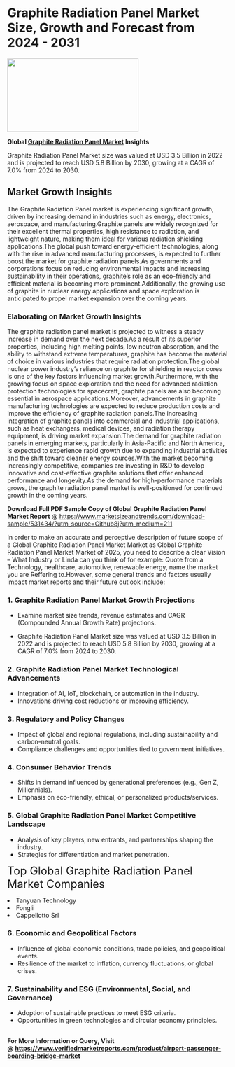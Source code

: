 <H1>Graphite Radiation Panel Market Size, Growth and Forecast from 2024 - 2031</H1><img class="aligncenter size-medium wp-image-584254" src="https://thirdeyenews.in/wp-content/uploads/2024/09/Global-Market-Research-300x168.jpeg" alt="" width="300" height="168" /><p><strong>Global&nbsp;<a href="https://www.marketsizeandtrends.com/download-sample/531434/?utm_source=Github8j?utm_medium=211">Graphite Radiation Panel Market</a> Insights</strong></p><p>Graphite Radiation Panel Market size was valued at USD 3.5 Billion in 2022 and is projected to reach USD 5.8 Billion by 2030, growing at a CAGR of 7.0% from 2024 to 2030.</p><p><h2>Market Growth Insights</h2> The Graphite Radiation Panel market is experiencing significant growth, driven by increasing demand in industries such as energy, electronics, aerospace, and manufacturing.Graphite panels are widely recognized for their excellent thermal properties, high resistance to radiation, and lightweight nature, making them ideal for various radiation shielding applications.The global push toward energy-efficient technologies, along with the rise in advanced manufacturing processes, is expected to further boost the market for graphite radiation panels.As governments and corporations focus on reducing environmental impacts and increasing sustainability in their operations, graphite’s role as an eco-friendly and efficient material is becoming more prominent.Additionally, the growing use of graphite in nuclear energy applications and space exploration is anticipated to propel market expansion over the coming years.<h3>Elaborating on Market Growth Insights</h3> The graphite radiation panel market is projected to witness a steady increase in demand over the next decade.As a result of its superior properties, including high melting points, low neutron absorption, and the ability to withstand extreme temperatures, graphite has become the material of choice in various industries that require radiation protection.The global nuclear power industry’s reliance on graphite for shielding in reactor cores is one of the key factors influencing market growth.Furthermore, with the growing focus on space exploration and the need for advanced radiation protection technologies for spacecraft, graphite panels are also becoming essential in aerospace applications.Moreover, advancements in graphite manufacturing technologies are expected to reduce production costs and improve the efficiency of graphite radiation panels.The increasing integration of graphite panels into commercial and industrial applications, such as heat exchangers, medical devices, and radiation therapy equipment, is driving market expansion.The demand for graphite radiation panels in emerging markets, particularly in Asia-Pacific and North America, is expected to experience rapid growth due to expanding industrial activities and the shift toward cleaner energy sources.With the market becoming increasingly competitive, companies are investing in R&D to develop innovative and cost-effective graphite solutions that offer enhanced performance and longevity.As the demand for high-performance materials grows, the graphite radiation panel market is well-positioned for continued growth in the coming years.<p><span class=""><strong>Download Full PDF Sample Copy of Global Graphite Radiation Panel Market Report</strong> @ <a href="https://www.marketsizeandtrends.com/download-sample/531434/?utm_source=Github8j?utm_medium=211" target="_blank">https://www.marketsizeandtrends.com/download-sample/531434/?utm_source=Github8j?utm_medium=211</a></span></p><p>In order to make an accurate and perceptive description of future scope of a Global&nbsp;Graphite Radiation Panel Market Market as Global&nbsp;Graphite Radiation Panel Market Market of 2025, you need to describe a clear Vision &ndash; What Industry or Linda can you think of for example: Quote from a Technology, healthcare, automotive, renewable energy, name the market you are Reffering to.However, some general trends and factors usually impact market reports and their future outlook include:</p><h3>1.&nbsp;<strong>Graphite Radiation Panel Market Growth Projections</strong></h3><ul><li>Examine market size trends, revenue estimates and CAGR (Compounded Annual Growth Rate) projections.</li><li><p>Graphite Radiation Panel Market size was valued at USD 3.5 Billion in 2022 and is projected to reach USD 5.8 Billion by 2030, growing at a CAGR of 7.0% from 2024 to 2030.</p></li></ul><h3>2.&nbsp;<strong>Graphite Radiation Panel Market Technological Advancements</strong></h3><ul><li>Integration of AI, IoT, blockchain, or automation in the industry.</li><li>Innovations driving cost reductions or improving efficiency.</li></ul><h3>3.&nbsp;<strong>Regulatory and Policy Changes</strong></h3><ul><li>Impact of global and regional regulations, including sustainability and carbon-neutral goals.</li><li>Compliance challenges and opportunities tied to government initiatives.</li></ul><h3>4.&nbsp;<strong>Consumer Behavior Trends</strong></h3><ul><li>Shifts in demand influenced by generational preferences (e.g., Gen Z, Millennials).</li><li>Emphasis on eco-friendly, ethical, or personalized products/services.</li></ul><h3>5.&nbsp;<strong>Global Graphite Radiation Panel Market Competitive Landscape</strong></h3><ul><li>Analysis of key players, new entrants, and partnerships shaping the industry.</li><li>Strategies for differentiation and market penetration.</li></ul><p data-pm-slice="1 1 []"><span style="color: inherit; font-family: inherit; font-size: 25px;">Top Global Graphite Radiation Panel Market Companies</span></p><div class="" data-test-id=""><p><li>Tanyuan Technology</li><li> Fongli</li><li> Cappellotto Srl</li></p></div><h3>6.&nbsp;<strong>Economic and Geopolitical Factors</strong></h3><ul><li>Influence of global economic conditions, trade policies, and geopolitical events.</li><li>Resilience of the market to inflation, currency fluctuations, or global crises.</li></ul><h3>7.&nbsp;<strong>Sustainability and ESG (Environmental, Social, and Governance)</strong></h3><ul><li>Adoption of sustainable practices to meet ESG criteria.</li><li>Opportunities in green technologies and circular economy principles.</li></ul><h2><strong style="font-size: 14px;">For More Information or Query, Visit @&nbsp;</strong><a style="background-color: #ffffff; font-size: 14px;" href="https://www.marketsizeandtrends.com/report/graphite-radiation-panel-market/" target="_blank">https://www.verifiedmarketreports.com/product/airport-passenger-boarding-bridge-market</a></h2>